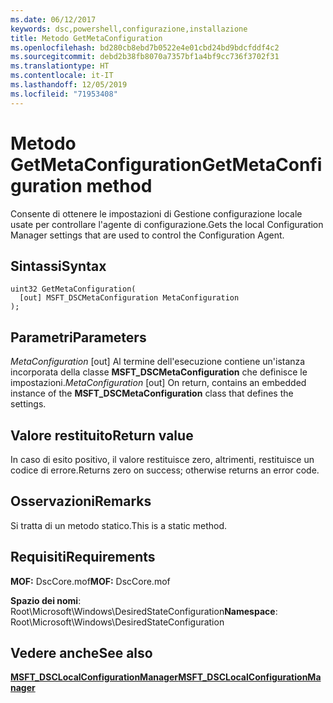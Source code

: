 ```yaml
---
ms.date: 06/12/2017
keywords: dsc,powershell,configurazione,installazione
title: Metodo GetMetaConfiguration
ms.openlocfilehash: bd280cb8ebd7b0522e4e01cbd24bd9bdcfddf4c2
ms.sourcegitcommit: debd2b38fb8070a7357bf1a4bf9cc736f3702f31
ms.translationtype: HT
ms.contentlocale: it-IT
ms.lasthandoff: 12/05/2019
ms.locfileid: "71953408"
---
```

# <a name="getmetaconfiguration-method"></a><span data-ttu-id="46936-103">Metodo GetMetaConfiguration</span><span class="sxs-lookup"><span data-stu-id="46936-103">GetMetaConfiguration method</span></span>

<span data-ttu-id="46936-104">Consente di ottenere le impostazioni di Gestione configurazione locale usate per controllare l'agente di configurazione.</span><span class="sxs-lookup"><span data-stu-id="46936-104">Gets the local Configuration Manager settings that are used to control the Configuration Agent.</span></span>

## <a name="syntax"></a><span data-ttu-id="46936-105">Sintassi</span><span class="sxs-lookup"><span data-stu-id="46936-105">Syntax</span></span>

```mof
uint32 GetMetaConfiguration(
  [out] MSFT_DSCMetaConfiguration MetaConfiguration
);
```

## <a name="parameters"></a><span data-ttu-id="46936-106">Parametri</span><span class="sxs-lookup"><span data-stu-id="46936-106">Parameters</span></span>

<span data-ttu-id="46936-107">*MetaConfiguration* \[out\] Al termine dell'esecuzione contiene un'istanza incorporata della classe **MSFT_DSCMetaConfiguration** che definisce le impostazioni.</span><span class="sxs-lookup"><span data-stu-id="46936-107">*MetaConfiguration* \[out\] On return, contains an embedded instance of the **MSFT_DSCMetaConfiguration** class that defines the settings.</span></span>

## <a name="return-value"></a><span data-ttu-id="46936-108">Valore restituito</span><span class="sxs-lookup"><span data-stu-id="46936-108">Return value</span></span>

<span data-ttu-id="46936-109">In caso di esito positivo, il valore restituisce zero, altrimenti, restituisce un codice di errore.</span><span class="sxs-lookup"><span data-stu-id="46936-109">Returns zero on success; otherwise returns an error code.</span></span>

## <a name="remarks"></a><span data-ttu-id="46936-110">Osservazioni</span><span class="sxs-lookup"><span data-stu-id="46936-110">Remarks</span></span>

<span data-ttu-id="46936-111">Si tratta di un metodo statico.</span><span class="sxs-lookup"><span data-stu-id="46936-111">This is a static method.</span></span>

## <a name="requirements"></a><span data-ttu-id="46936-112">Requisiti</span><span class="sxs-lookup"><span data-stu-id="46936-112">Requirements</span></span>

<span data-ttu-id="46936-113">**MOF:** DscCore.mof</span><span class="sxs-lookup"><span data-stu-id="46936-113">**MOF:** DscCore.mof</span></span>

<span data-ttu-id="46936-114">**Spazio dei nomi**: Root\Microsoft\Windows\DesiredStateConfiguration</span><span class="sxs-lookup"><span data-stu-id="46936-114">**Namespace**: Root\Microsoft\Windows\DesiredStateConfiguration</span></span>

## <a name="see-also"></a><span data-ttu-id="46936-115">Vedere anche</span><span class="sxs-lookup"><span data-stu-id="46936-115">See also</span></span>

[<span data-ttu-id="46936-116">**MSFT_DSCLocalConfigurationManager**</span><span class="sxs-lookup"><span data-stu-id="46936-116">**MSFT_DSCLocalConfigurationManager**</span></span>](msft-dsclocalconfigurationmanager.md)
